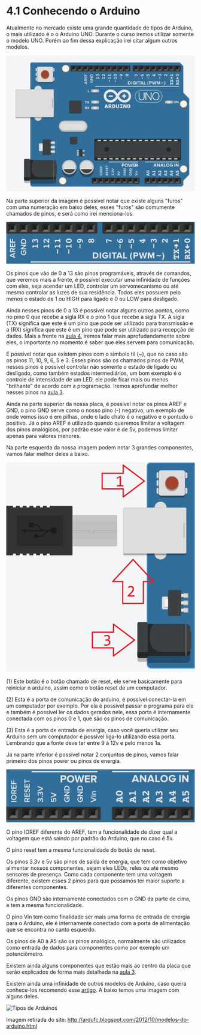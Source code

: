 # 4.1 Conhecendo o Arduino

<p>Atualmente no mercado existe uma grande quantidade de tipos de Arduino, o mais utilizado é o o Arduino UNO. Durante o curso iremos utilizar somente o modelo UNO. Porém ao fim dessa explicação irei citar algum outros modelos.</p>

<img src="../imgs/ModuloBasico/Uno/Uno.jpg" alt="Arduino Uno">
<p></p>

<p>Na parte superior da imagem é possível notar que existe alguns "furos" com uma numeração em baixo deles, esses "furos" são comumente chamados de pinos, e será como irei menciona-los.
</p>

<img src="../imgs/ModuloBasico/Uno/UnoSup.jpg" alt="Arduino Uno">
<p></p>

<p>Os pinos que vão de 0 a 13 são pinos programáveis, através de comandos, que veremos mais a frente, é possível executar uma infinidade de funções com eles, seja acender um LED, controlar um servomecanismo ou até mesmo controlar as luzes de sua residência. Todos eles possuem pelo menos o estado de 1 ou HIGH para ligado e 0 ou LOW para desligado. </p>

Ainda nesses pinos de 0 a 13 é possível notar alguns outros pontos, como no pino 0 que recebe a sigla RX e o pino 1 que recebe a sigla TX. A sigla (TX) significa que este é um pino que pode ser utilizado para transmissão e a (RX) significa que este é um pino que pode ser utilizado para recepção de dados. Mais a frente na [aula 4](/src/4-Modulo-basico/4-IO), iremos falar mais aprofudandamente sobre eles, o importante no momento é saber que eles servem para comunicação.
<p></p>

É possível notar que existem pinos com o simbolo til (~), que no caso são os pinos 11, 10, 9, 6, 5 e 3. Esses pinos são os chamados pinos de PWM, nesses pinos é possível controlar não somente o estado de ligado ou desligado, como também estados intermediários, um bom exemplo é o controle de intensidade de um LED, ele pode ficar mais ou menos "brilhante" de acordo com a programação. Iremos aprofundar melhor nesses pinos na [aula 3](/src/4-Modulo-basico/2-Eletronica-basica).
<p></p>

<p>Ainda na parte superior da nossa placa, é possível notar os pinos AREF e GND, o pino GND serve como o nosso pino (-) negativo, um exemplo de onde vemos isso é em pilhas, onde o lado chato é o negativo e o pontudo o positivo. Já o pino AREF é utilizado quando queremos limitar a voltagem dos pinos analógicos, por padrão esse valor é de 5v, podemos limitar apenas para valores menores.
</p>

Na parte esquerda da nossa imagem podem notar 3 grandes componentes, vamos falar melhor deles a baixo.
<p></p>

<img src="../imgs/ModuloBasico/Uno/UnoEsq.jpg" alt="Arduino Uno">
<p></p>

(1) Este botão é o botão chamado de reset, ele serve basicamente para reiniciar o arduino, assim como o botão reset de um computador.  
<p></p>

(2) Esta é a porta de comunicação do arduino, é possível conectar-la em um computador por exemplo. Por ela é possivel passar o programa para ele e também é possível ler os dados gerados nele, essa porta é internamente conectada com os pinos 0 e 1, que são os pinos de comunicação.  
<p></p>

(3) Esta é a porta de entrada de energia, caso você queria utilizar seu Arduino sem um computador é possível liga-lo utilizando essa porta. Lembrando que a fonte deve ter entre 9 à 12v e pelo menos 1a.
<p></p>

Já na parte inferior é possível notar 2 conjuntos de pinos, vamos falar primeiro dos pinos power ou pinos de energia.

<img src="../imgs/ModuloBasico/Uno/UnoInf.jpg" alt="Arduino Uno">
<p></p>

O pino IOREF diferente do AREF, tem a funcionalidade de dizer qual a voltagem que está saindo por padrão do Arduino, que no caso é 5v.
<p></p>

O pino reset tem a mesma funcionalidade do botão de reset.
<p></p>

Os pinos 3.3v e 5v são pinos de saída de energia, que tem como objetivo alimentar nossos componentes, sejam eles LEDs, relés ou até mesmo sensores de presença. Como cada componente tem uma voltagem diferente, existem esses 2 pinos para que possamos ter maior suporte a diferentes componentes.
<p></p>

Os pinos GND são internamente conectados com o GND da parte de cima, e tem a mesma funcionalidade.
<p></p>

O pino Vin tem como finalidade ser mais uma forma de entrada de energia para o Arduino, ele é internamente conectado com a porta de alimentação que se encontra no canto esquerdo.
<p></p>

Os pinos de A0 à A5 são os pinos analógico, normalmente são utilizados como entrada de dados para componentes como por exemplo um potenciômetro.
<p></p>

Existem ainda alguns componentes que estão mais ao centro da placa que serão explicados de forma mais detalhada na [aula 3](/src/4-Modulo-basico/2-Eletronica-basica).
<p></p>

Existem ainda uma infinidade de outros modelos de Arduino, caso queira conhece-los recomendo esse [artigo](https://www.arduino.cc/en/hardware). A baixo temos uma imagem com alguns deles.
<p></p>

<img src="http://1.bp.blogspot.com/-V3RlUkAgP2c/UHo6unaVgNI/AAAAAAAAALQ/Aenlp91DQHs/s1600/arduinos.png" alt="Tipos de Arduinos">
<p></p>

Imagem retirada do site: http://ardufc.blogspot.com/2012/10/modelos-do-arduino.html
